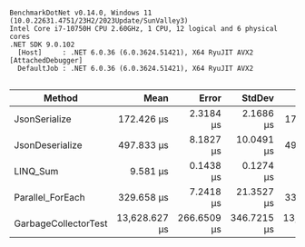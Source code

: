 ```

BenchmarkDotNet v0.14.0, Windows 11 (10.0.22631.4751/23H2/2023Update/SunValley3)
Intel Core i7-10750H CPU 2.60GHz, 1 CPU, 12 logical and 6 physical cores
.NET SDK 9.0.102
  [Host]     : .NET 6.0.36 (6.0.3624.51421), X64 RyuJIT AVX2 [AttachedDebugger]
  DefaultJob : .NET 6.0.36 (6.0.3624.51421), X64 RyuJIT AVX2


```
| Method               | Mean          | Error       | StdDev      | Median        | Gen0      | Gen1      | Gen2      | Allocated    |
|--------------------- |--------------:|------------:|------------:|--------------:|----------:|----------:|----------:|-------------:|
| JsonSerialize        |    172.426 μs |   2.3184 μs |   2.1686 μs |    172.014 μs |    8.7891 |         - |         - |      56080 B |
| JsonDeserialize      |    497.833 μs |   8.1827 μs |  10.0491 μs |    498.285 μs |   22.4609 |    5.8594 |         - |     145041 B |
| LINQ_Sum             |      9.581 μs |   0.1438 μs |   0.1274 μs |      9.560 μs |         - |         - |         - |         40 B |
| Parallel_ForEach     |    329.658 μs |   7.2418 μs |  21.3527 μs |    335.900 μs |   15.1367 |    3.4180 |         - |      93834 B |
| GarbageCollectorTest | 13,628.627 μs | 266.6509 μs | 346.7215 μs | 13,589.010 μs | 1718.7500 | 1718.7500 | 1718.7500 | 1048617651 B |
